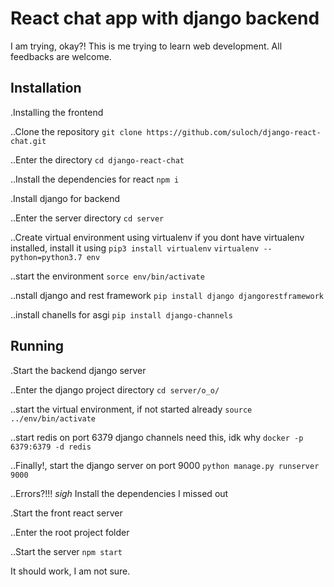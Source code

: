 # React chat app with django backend
I am trying, okay?!
This is me trying to learn web development.
All feedbacks are welcome.

## Installation

.Installing the frontend

..Clone the repository
`git clone https://github.com/suloch/django-react-chat.git`

..Enter the directory
`cd django-react-chat`

..Install the dependencies for react
`npm i`

.Install django for backend

..Enter the server directory
`cd server`

..Create virtual environment using virtualenv
if you dont have virtualenv installed, install it using
`pip3 install virtualenv`
`virtualenv --python=python3.7 env`

..start the environment
`sorce env/bin/activate`

..nstall django and rest framework
`pip install django djangorestframework`

..install chanells for asgi
`pip install django-channels`


## Running

.Start the backend django server

..Enter the django project directory
`cd server/o_o/`

..start the virtual environment, if not started already
`source ../env/bin/activate`

..start redis on port 6379 django channels need this, idk why
`docker -p 6379:6379 -d redis`

..Finally!, start the django server on port 9000
`python manage.py runserver 9000`

..Errors?!!! *sigh* Install the dependencies I missed out


.Start the front react server

..Enter the root project folder

..Start the server
`npm start`

It should work, I am not sure.
